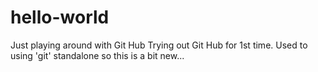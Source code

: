 # hello-world
Just playing around with Git Hub
Trying out Git Hub for 1st time.   Used to using 'git' standalone so this is a bit new...
